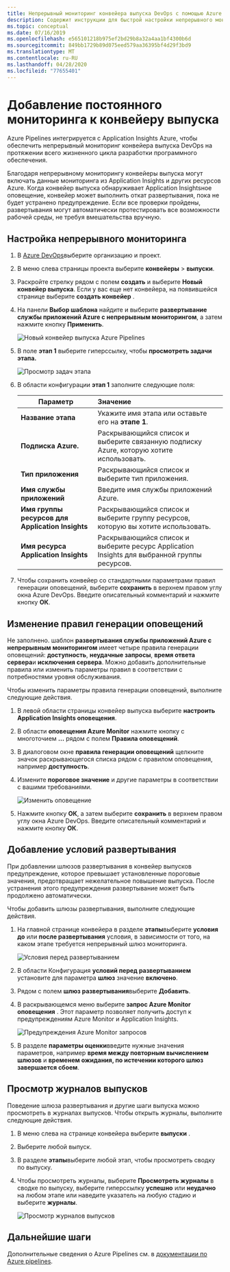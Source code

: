 ```yaml
---
title: Непрерывный мониторинг конвейера выпуска DevOps с помощью Azure Pipelines и Azure Application Insights | Документация Майкрософт
description: Содержит инструкции для быстрой настройки непрерывного мониторинга с помощью Application Insights
ms.topic: conceptual
ms.date: 07/16/2019
ms.openlocfilehash: e565101218b975ef2bd29b8a32a4aa1bf4300b6d
ms.sourcegitcommit: 849bb1729b89d075eed579aa36395bf4d29f3bd9
ms.translationtype: MT
ms.contentlocale: ru-RU
ms.lasthandoff: 04/28/2020
ms.locfileid: "77655401"
---
```

# <a name="add-continuous-monitoring-to-your-release-pipeline"></a>Добавление постоянного мониторинга к конвейеру выпуска

Azure Pipelines интегрируется с Application Insights Azure, чтобы обеспечить непрерывный мониторинг конвейера выпуска DevOps на протяжении всего жизненного цикла разработки программного обеспечения. 

Благодаря непрерывному мониторингу конвейеры выпуска могут включать данные мониторинга из Application Insights и других ресурсов Azure. Когда конвейер выпуска обнаруживает Application Insightsное оповещение, конвейер может выполнить откат развертывания, пока не будет устранено предупреждение. Если все проверки пройдены, развертывания могут автоматически протестировать все возможности рабочей среды, не требуя вмешательства вручную. 

## <a name="configure-continuous-monitoring"></a>Настройка непрерывного мониторинга

1. В [Azure DevOps](https://dev.azure.com)выберите организацию и проект.
   
1. В меню слева страницы проекта выберите **конвейеры** > **выпуски**. 
   
1. Раскройте стрелку рядом с полем **создать** и выберите **Новый конвейер выпуска**. Если у вас еще нет конвейера, на появившейся странице выберите **создать конвейер** .
   
1. На панели **Выбор шаблона** найдите и выберите **развертывание службы приложений Azure с непрерывным мониторингом**, а затем нажмите кнопку **Применить**. 

   ![Новый конвейер выпуска Azure Pipelines](media/continuous-monitoring/001.png)

1. В поле **этап 1** выберите гиперссылку, чтобы **просмотреть задачи этапа.**

   ![Просмотр задач этапа](media/continuous-monitoring/002.png)

1. В области конфигурации **этап 1** заполните следующие поля: 

    | Параметр        | Значение |
   | ------------- |:-----|
   | **Название этапа**      | Укажите имя этапа или оставьте его на **этапе 1**. |
   | **Подписка Azure.** | Раскрывающийся список и выберите связанную подписку Azure, которую хотите использовать.|
   | **Тип приложения** | Раскрывающийся список и выберите тип приложения. |
   | **Имя службы приложений** | Введите имя службы приложений Azure. |
   | **Имя группы ресурсов для Application Insights**    | Раскрывающийся список и выберите группу ресурсов, которую вы хотите использовать. |
   | **Имя ресурса Application Insights** | Раскрывающийся список и выберите ресурс Application Insights для выбранной группы ресурсов.

1. Чтобы сохранить конвейер со стандартными параметрами правил генерации оповещений, выберите **сохранить** в верхнем правом углу окна Azure DevOps. Введите описательный комментарий и нажмите кнопку **ОК**.

## <a name="modify-alert-rules"></a>Изменение правил генерации оповещений

Не заполнено. шаблон **развертывания службы приложений Azure с непрерывным мониторингом** имеет четыре правила генерации оповещений: **доступность**, **неудачные запросы**, **время ответа сервера**и **исключения сервера**. Можно добавить дополнительные правила или изменить параметры правил в соответствии с потребностями уровня обслуживания. 

Чтобы изменить параметры правила генерации оповещений, выполните следующие действия.

1. В левой области страницы конвейер выпуска выберите **настроить Application Insights оповещения**.

1. В области **оповещения Azure Monitor** нажмите кнопку с многоточием **...** рядом с полем **Правила оповещений**.
   
1. В диалоговом окне **правила генерации оповещений** щелкните значок раскрывающегося списка рядом с правилом оповещения, например **доступность**. 
   
1. Измените **пороговое значение** и другие параметры в соответствии с вашими требованиями.
   
   ![Изменить оповещение](media/continuous-monitoring/003.png)
   
1. Нажмите кнопку **ОК**, а затем выберите **сохранить** в верхнем правом углу окна Azure DevOps. Введите описательный комментарий и нажмите кнопку **ОК**.

## <a name="add-deployment-conditions"></a>Добавление условий развертывания

При добавлении шлюзов развертывания в конвейер выпусков предупреждение, которое превышает установленные пороговые значения, предотвращает нежелательное повышение выпуска. После устранения этого предупреждения развертывание может быть продолжено автоматически.

Чтобы добавить шлюзы развертывания, выполните следующие действия.

1. На главной странице конвейера в разделе **этапы**выберите **условия до** или **после развертывания** условия, в зависимости от того, на каком этапе требуется непрерывный шлюз мониторинга.
   
   ![Условия перед развертыванием](media/continuous-monitoring/004.png)
   
1. В области Конфигурация **условий перед развертыванием** установите для параметра **шлюз** значение **включено**.
   
1. Рядом с полем **шлюз развертывания**выберите **Добавить**.
   
1. В раскрывающемся меню выберите **запрос Azure Monitor оповещения** . Этот параметр позволяет получить доступ к предупреждениям Azure Monitor и Application Insights.
   
   ![Предупреждения Azure Monitor запросов](media/continuous-monitoring/005.png)
   
1. В разделе **параметры оценки**введите нужные значения параметров, например **время между повторным вычислением шлюзов** и **временем ожидания, по истечении которого шлюз завершается сбоем**. 

## <a name="view-release-logs"></a>Просмотр журналов выпусков

Поведение шлюза развертывания и другие шаги выпуска можно просмотреть в журналах выпусков. Чтобы открыть журналы, выполните следующие действия.

1. В меню слева на странице конвейера выберите **выпуски** . 
   
1. Выберите любой выпуск. 
   
1. В разделе **этапы**выберите любой этап, чтобы просмотреть сводку по выпуску. 
   
1. Чтобы просмотреть журналы, выберите **Просмотреть журналы** в сводке по выпуску, выберите гиперссылку **успешно** или **неудачно** на любом этапе или наведите указатель на любую стадию и выберите **журналы**. 
   
   ![Просмотр журналов выпусков](media/continuous-monitoring/006.png)

## <a name="next-steps"></a>Дальнейшие шаги

Дополнительные сведения о Azure Pipelines см. в [документации по Azure pipelines](https://docs.microsoft.com/azure/devops/pipelines).
